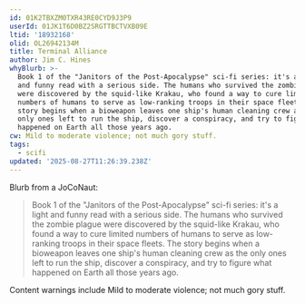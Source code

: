 ```yaml
---
id: 01K2TBXZM0TXR43RE0CYD9J3P9
userId: 01JK1T6D0BZ2SRGTTBCTVXB09E
ltid: '18932168'
olid: OL26942134M
title: Terminal Alliance
author: Jim C. Hines
whyBlurb: >-
  Book 1 of the "Janitors of the Post-Apocalypse" sci-fi series: it's a light
  and funny read with a serious side. The humans who survived the zombie plague
  were discovered by the squid-like Krakau, who found a way to cure limited
  numbers of humans to serve as low-ranking troops in their space fleets. The
  story begins when a bioweapon leaves one ship's human cleaning crew as the
  only ones left to run the ship, discover a conspiracy, and try to figure what
  happened on Earth all those years ago.
cw: Mild to moderate violence; not much gory stuff.
tags:
  - scifi
updated: '2025-08-27T11:26:39.238Z'
---
```


Blurb from a JoCoNaut:

> Book 1 of the "Janitors of the Post-Apocalypse" sci-fi series: it's a light
> and funny read with a serious side. The humans who survived the zombie plague
> were discovered by the squid-like Krakau, who found a way to cure limited
> numbers of humans to serve as low-ranking troops in their space fleets. The
> story begins when a bioweapon leaves one ship's human cleaning crew as the
> only ones left to run the ship, discover a conspiracy, and try to figure what
> happened on Earth all those years ago.

Content warnings include Mild to moderate violence; not much gory stuff.

